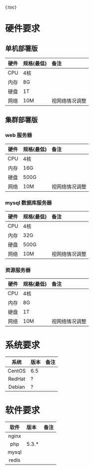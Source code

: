 {:toc}
# 硬件要求

## 单机部署版

|硬件 	 	|规格(最低)		|备注 			|
|:---------:|:--------------|:--------------|
|CPU		|4核				|				|
|内存		|8G				|				|
|硬盘		|1T				|				|
|网络		|10M			|视网络情况调整	|

## 集群部署版

### web 服务器
|硬件 	 	|规格(最低)		|备注 			|
|:---------:|:--------------|:--------------|
|CPU		|4核				|				|
|内存		|16G			|				|
|硬盘		|500G			|				|
|网络		|10M			|视网络情况调整	|

### mysql 数据库服务器

|硬件 	 	|规格(最低)		|备注 			|
|:---------:|:--------------|:--------------|
|CPU		|4核				|				|
|内存		|32G			|				|
|硬盘		|500G			|				|
|网络		|10M			|视网络情况调整	|

### 资源服务器

|硬件 	 	|规格(最低)		|备注 			|
|:---------:|:--------------|:--------------|
|CPU		|4核				|				|
|内存		|8G				|				|
|硬盘		|1T				|				|
|网络		|10M			|视网络情况调整	|


# 系统要求

|系统 		|版本			|备注			|
|:---------:|:--------------|:--------------|
|CentOS		|6.5 			|				|
|RedHat		|?				|				|
|Debian		|?				|				|

# 软件要求

|软件 		|版本			|备注			|
|:---------:|:--------------|:--------------|
|nginx		|				|				|
|php 		|5.3.*			|				|
|mysql		|				|				|
|redis		|				|				|